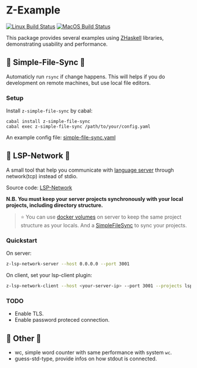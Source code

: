 Z-Example
=========

[![Linux Build Status](https://github.com/ZHaskell/z-example/workflows/ubuntu-ci/badge.svg)](https://github.com/ZHaskell/z-example/actions)
[![MacOS Build Status](https://github.com/ZHaskell/z-example/workflows/osx-ci/badge.svg)](https://github.com/ZHaskell-Z/z-example/actions)

This package provides several examples using [ZHaskell](https://github.com/ZHaskell) libraries, demonstrating usability and performance.


## :fish_cake: Simple-File-Sync :fish_cake:

Automaticly run `rsync` if change happens. This will helps if you do development
on remote machines, but use local file editors.

### Setup

Install `z-simple-file-sync` by cabal:

```
cabal install z-simple-file-sync
cabal exec z-simple-file-sync /path/to/your/config.yaml
```

An example config file: [simple-file-sync.yaml](./FileSystem/config/simple_file_sync.yaml)


## :fish_cake: LSP-Network :fish_cake:

A small tool that help you communicate with [language server](https://microsoft.github.io/language-server-protocol/)
through network(tcp) instead of stdio.

Source code: [LSP-Network](./Network/LanguageServer)

**N.B. You must keep your server projects synchronously with your local projects,
including directory structure.**

> :star: You can use [docker volumes](https://docs.docker.com/storage/volumes/)
> on server to keep the same project structure as your locals.
> And a [SimpleFileSync](#fish_cake-simple-file-sync-fish_cake) to sync your projects.

### Quickstart

On server:

```sh
z-lsp-network-server --host 0.0.0.0 --port 3001
```

On client, set your lsp-client plugin:

```sh
z-lsp-network-client --host <your-server-ip> --port 3001 --projects lsp-network-client.yaml
```

### TODO

- Enable TLS.
- Enable password proteced connection.


## :fish_cake: Other :fish_cake:

* wc, simple word counter with same performance with system `wc`.
* guess-std-type, provide infos on how stdout is connected.
